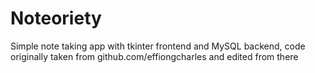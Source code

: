 # Noteoriety
Simple note taking app with tkinter frontend and MySQL backend, code originally taken from github.com/effiongcharles and edited from there
